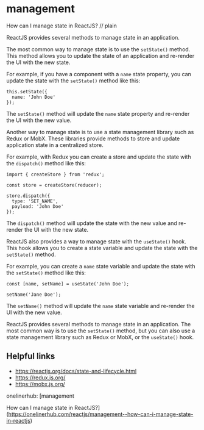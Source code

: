 # management

How can I manage state in ReactJS?
// plain

ReactJS provides several methods to manage state in an application.

The most common way to manage state is to use the `setState()` method. This method allows you to update the state of an application and re-render the UI with the new state.

For example, if you have a component with a `name` state property, you can update the state with the `setState()` method like this:

```
this.setState({
  name: 'John Doe'
});
```

The `setState()` method will update the `name` state property and re-render the UI with the new value.

Another way to manage state is to use a state management library such as Redux or MobX. These libraries provide methods to store and update application state in a centralized store.

For example, with Redux you can create a store and update the state with the `dispatch()` method like this:

```
import { createStore } from 'redux';

const store = createStore(reducer);

store.dispatch({
  type: 'SET_NAME',
  payload: 'John Doe'
});
```

The `dispatch()` method will update the state with the new value and re-render the UI with the new state.

ReactJS also provides a way to manage state with the `useState()` hook. This hook allows you to create a state variable and update the state with the `setState()` method.

For example, you can create a `name` state variable and update the state with the `setState()` method like this:

```
const [name, setName] = useState('John Doe');

setName('Jane Doe');
```

The `setName()` method will update the `name` state variable and re-render the UI with the new value.

ReactJS provides several methods to manage state in an application. The most common way is to use the `setState()` method, but you can also use a state management library such as Redux or MobX, or the `useState()` hook.

## Helpful links
- https://reactjs.org/docs/state-and-lifecycle.html
- https://redux.js.org/
- https://mobx.js.org/

onelinerhub: [management

How can I manage state in ReactJS?](https://onelinerhub.com/reactjs/management--how-can-i-manage-state-in-reactjs)